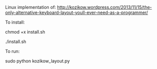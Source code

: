 Linux implementation of:
http://kozikow.wordpress.com/2013/11/15/the-only-alternative-keyboard-layout-youll-ever-need-as-a-programmer/

To install:

chmod +x install.sh

./install.sh

To run:

sudo python kozikow_layout.py
